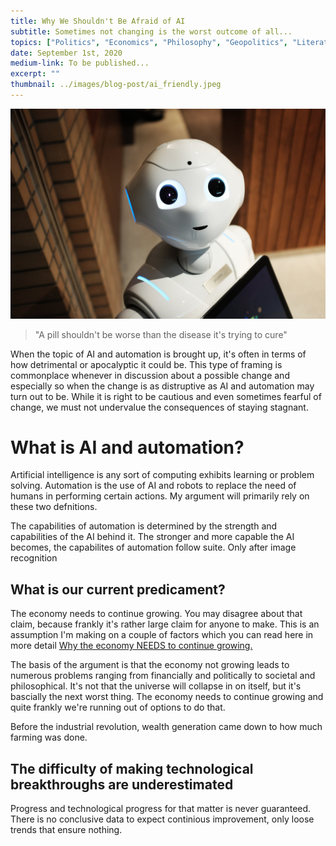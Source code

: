 ```yaml
---
title: Why We Shouldn't Be Afraid of AI
subtitle: Sometimes not changing is the worst outcome of all...
topics: ["Politics", "Economics", "Philosophy", "Geopolitics", "Literature", "Physics", "Sociology"]
date: September 1st, 2020
medium-link: To be published...
excerpt: ""
thumbnail: ../images/blog-post/ai_friendly.jpeg
---
```


![Photo by Jordan Wozniak on Unsplash](../images/blog-post/ai_friendly.jpeg)

> "A pill shouldn't be worse than the disease it's trying to cure"  

When the topic of AI and automation is brought up, it's often in terms of how detrimental or apocalyptic it could be. This type of framing is commonplace whenever in discussion about a possible change and especially so when the change is as distruptive as AI and automation may turn out to be. While it is right to be cautious and even sometimes fearful of change, we must not undervalue the consequences of staying stagnant.

# What is AI and automation?

Artificial intelligence is any sort of computing exhibits learning or problem solving. Automation is the use of AI and robots to replace the need of humans in performing certain actions. My argument will primarily rely on these two defnitions. 

The capabilities of automation is determined by the strength and capabilities of the AI behind it. The stronger and more capable the AI becomes, the capabilites of automation follow suite. Only after image recognition

## What is our current predicament?

The economy needs to continue growing. You may disagree about that claim, because frankly it's rather large claim for anyone to make. This is an assumption I'm making on a couple of factors which you can read here in more detail [Why the economy NEEDS to continue growing.](https://www.notion.so/Why-the-economy-NEEDS-to-continue-growing-0231f0da35e944c0b6769e6afbd38c1d) 

The basis of the argument is that the economy not growing leads to numerous problems ranging from financially and politically to societal and philosophical. It's not that the universe will collapse in on itself, but it's bascially the next worst thing. The economy needs to continue growing and quite frankly we're running out of options to do that. 

Before the industrial revolution, wealth generation came down to how much farming was done. 

## The difficulty of making technological breakthroughs are underestimated

Progress and technological progress for that matter is never guaranteed. There is no conclusive data to expect continious improvement, only loose trends that ensure nothing.
